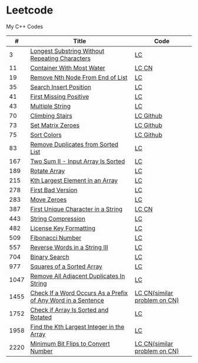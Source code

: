 # Leetcode
My C++ Codes



 | #  | Title | Code |
----  | --- | --- |
  3   |   <a href="https://leetcode.com/problems/longest-substring-without-repeating-characters/"> Longest Substring Without Repeating Characters | <a href="https://leetcode.com/problems/longest-substring-without-repeating-characters/discuss/2132809/c-code"> LC </a>
  11  |   <a href="https://leetcode.com/problems/container-with-most-water/"> Container With Most Water | <a href="https://leetcode.com/problems/container-with-most-water/discuss/2594527/C%2B%2B-oror-2-Solution-oror-2-Pointer-with-explanation"> LC </a>  <a href="https://www.codingninjas.com/codestudio/problems/container-with-maximum-water_892982?topList=amazon-sde-challenge&leftPanelTab=0"> CN </a>
  19  |  <a href="https://leetcode.com/problems/remove-nth-node-from-end-of-list/">  Remove Nth Node From End of List | <a href="https://leetcode.com/problems/remove-nth-node-from-end-of-list/discuss/2541202/c-2-pointer-with-explanation"> LC 
  35  |   <a href="https://leetcode.com/problems/search-insert-position/"> Search Insert Position |  <a href="https://leetcode.com/problems/search-insert-position/discuss/2519388/C%2B%2B-2-Solution-oror-STL-oror-Binary-Search"> LC 
  41  |   <a href="https://leetcode.com/problems/first-missing-positive/">  First Missing Positive | <a href = "https://leetcode.com/problems/first-missing-positive/discuss/1928890/c-solution-first-missing-positive" > LC
  43  |   <a href="https://leetcode.com/problems/multiply-strings/">Multiple String  | <a href="https://leetcode.com/problems/first-missing-positive/discuss/1928890/c-solution-first-missing-positive"> LC </a> 
  70  |   <a href="https://leetcode.com/problems/climbing-stairs/"> Climbing Stairs  | <a href="https://leetcode.com/problems/climbing-stairs/discuss/2459960/C%2B%2B-oror-0ms-solution"> LC </a>  <a href="https://github.com/Pritanjan/Leetcode/blob/main/70.%20Climbing%20Stairs"> Github </a> 
  73  |   <a href="https://leetcode.com/problems/set-matrix-zeroes/">Set Matrix Zeroes | <a href="https://leetcode.com/problems/set-matrix-zeroes/discuss/2508791/C%2B%2B-Solution-with-explanation"> LC </a> <a href="https://github.com/Pritanjan/Question/blob/main/CN%20AMAZON%20SDE%20CHALLENGE/73.%20Set%20Matrix%20Zeroes.cpp"> Github </a>
  75  |  <a href="https://leetcode.com/problems/sort-colors/"> Sort Colors | <a href="https://leetcode.com/problems/sort-colors/discuss/1981035/c-solution"> LC <a href="https://github.com/Pritanjan/Leetcode/blob/main/0001%20-%200100/75.%20Sort%20Colors%20ARRAY%202%20POINTER%20SORTING.cpp"> Github
  83   | <a href="https://leetcode.com/problems/remove-duplicates-from-sorted-list/"> Remove Duplicates from Sorted List | <a href="https://leetcode.com/problems/remove-duplicates-from-sorted-list/discuss/2001839/c-solution-easy"> LC </a>  
  167  | <a href="https://leetcode.com/problems/two-sum-ii-input-array-is-sorted/"> Two Sum II - Input Array Is Sorted | <a href ="https://leetcode.com/problems/two-sum-ii-input-array-is-sorted/discuss/1946663/c-easy-solution-2-pointer"> LC </a>
  189  | <a href="https://leetcode.com/problems/rotate-array/">  Rotate Array | <a href="https://leetcode.com/problems/rotate-array/discuss/2050602/c-solution-brute-force"> LC </a>
  215 |  <a href="https://leetcode.com/problems/kth-largest-element-in-an-array/"> Kth Largest Element in an Array |  <a href="https://leetcode.com/problems/kth-largest-element-in-an-array/discuss/1925038/c-solution-using-stl-215-kth-largest-element-in-an-array"> LC </a>
  278 |  <a href = "https://leetcode.com/problems/first-bad-version/">  First Bad Version | <a href="https://leetcode.com/problems/first-bad-version/discuss/1943399/c-easy-solution-binary-search" > LC </a> 
  283 |  <a href="https://leetcode.com/problems/move-zeroes/">  Move Zeroes | <a href="https://leetcode.com/problems/move-zeroes/discuss/1987193/c-solution-2nd-easy-solution">  LC </a>
  387 | <a href="https://leetcode.com/problems/first-unique-character-in-a-string/"> First Unique Character in a String | <a href="https://leetcode.com/problems/first-unique-character-in-a-string/discuss/2615089/C%2B%2B-4-solution-oror-hash-map-oror-STL"> LC <a href="https://www.codingninjas.com/codestudio/problems/first-non-repeating-character_920324?topList=top-amazon-coding-interview-questions&leftPanelTab=2"> CN
  443 |  <a href="https://leetcode.com/problems/string-compression/"> String Compression | <a href="https://leetcode.com/problems/string-compression/discuss/2550129/C%2B%2B-Solution-with-explanation"> LC </a>
  482 |  <a href="https://leetcode.com/problems/license-key-formatting/"> License Key Formatting | <a href="https://leetcode.com/problems/license-key-formatting/discuss/2603635/C%2B%2B-Solution-with-explanation"> LC
  509 |  <a href="https://leetcode.com/problems/fibonacci-number/"> Fibonacci Number | <a href="https://leetcode.com/problems/fibonacci-number/discuss/2243893/6-c-2-solution-easy-solution-6"> LC
  557  | <a href="https://leetcode.com/problems/reverse-words-in-a-string-iii/"> Reverse Words in a String III | <a href="https://leetcode.com/problems/reverse-words-in-a-string-iii/discuss/2052689/c-solution"> LC </a>
  704 |  <a href = "https://leetcode.com/problems/binary-search/"> Binary Search | <a href = "https://leetcode.com/problems/binary-search/discuss/2042857/c-3-solution-recursive-iterative">  LC </a>
  977 |  <a href="https://leetcode.com/problems/squares-of-a-sorted-array/"> Squares of a Sorted Array | <a href="https://leetcode.com/problems/squares-of-a-sorted-array/discuss/2044259/c-solution-2-pointer" > LC </a>
  1047|  <a href="https://leetcode.com/problems/remove-all-adjacent-duplicates-in-string/">  Remove All Adjacent Duplicates In String | <a href="https://leetcode.com/problems/remove-all-adjacent-duplicates-in-string/discuss/1978314/c-solution"> LC
  1455|  <a href="https://leetcode.com/problems/check-if-a-word-occurs-as-a-prefix-of-any-word-in-a-sentence/"> Check If a Word Occurs As a Prefix of Any Word in a Sentence | <a href="https://leetcode.com/problems/check-if-a-word-occurs-as-a-prefix-of-any-word-in-a-sentence/discuss/2554434/C%2B%2B-Solution-with-explanation"> LC  <a href="https://github.com/Pritanjan/Question/blob/main/CN%20AMAZON%20SDE%20CHALLENGE/011%20Check%20if%20the%20Word%20is%20present%20in%20Sentence%20or%20not.cpp"> CN(similar problem on CN)
  1752 | <a href="https://leetcode.com/problems/check-if-array-is-sorted-and-rotated/"> Check if Array Is Sorted and Rotated  | <a href="https://leetcode.com/problems/check-if-array-is-sorted-and-rotated/discuss/2506388/c%2B%2B-7ms-Solution-with-explanation"> LC </a>
  1958 | <a href="https://leetcode.com/problems/find-the-kth-largest-integer-in-the-array/"> Find the Kth Largest Integer in the Array | <a href= "https://leetcode.com/problems/find-the-kth-largest-integer-in-the-array/discuss/2523326/C%2B%2B-solution-or-Using-Sorting-("> LC </a>
  2220 | <a href="https://leetcode.com/problems/minimum-bit-flips-to-convert-number/"> Minimum Bit Flips to Convert Number | <a href="https://leetcode.com/problems/minimum-bit-flips-to-convert-number/discuss/2598539/C%2B%2B-2-Solution-oror-STL-oror-Bitwise-XOR-with-explanation"> LC <a href="https://www.codingninjas.com/codestudio/problems/number-of-flips_3125902?leftPanelTab=0" > CN(similar problem on CN)
  
   
 













